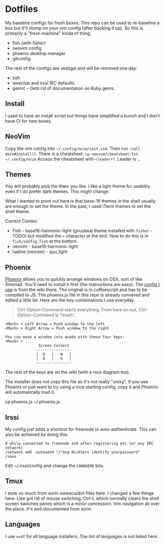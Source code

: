 # Dotfiles

My baseline configs for fresh boxes.  This repo can be used to
re-baseline a box but it'll stomp on your vim config (after backing it up).
So this is primarily a "fresh machine" kinda of thing.

  * fish (with fisher)
  * neovim config
  * phoenix desktop manager
  * gitconfig

The rest of the configs are vestigal and will be removed one day:
  * zsh
  * weechat and irssi IRC defaults.
  * gemrc - Gets rid of documentation on Ruby gems.


## Install

I used to have an install script but things have simplified a bunch and I don't have CI for new boxes.


## NeoVim

Copy the vim config into `~/.config/nvim/init.vim`.  Then run `:call dein#install()`.
There is a cheatsheet.
`cp neovim/cheatsheet.txt ~/.config/nvim`
Access the cheatsheet with `<leader>?`.  Leader is `,`.


## Themes

You will probably pick the them you like.  I like a light theme for usability even if I do prefer dark themes.
This might change.

What I wanted to point out here is that base-16 themes in the shell usually are enough to set the theme.  In the past, I used iTerm themes to set the shell theme.

Current Combo:
  * Fish - base16-harmonic-light (gnuykeaj theme installed with `fisher` - TODO) but modified the `>` character at the end.  How to do this is in `fish/config.fish` at the bottom.
  * neovim - base16-harmonic-light
  * lualine (neovim) - ayu_light


Phoenix
-----
[Phoenix](https://github.com/jasonm23/phoenix) allows you to quickly
arrange windows on OSX, sort of like Xmonad.  You'll need to install it
first (the instructions are easy).  The
[config I use](https://github.com/jasonm23/Phoenix-config/blob/master/.phoenix.litcoffee)
is from the wiki there.  The original is in coffeescript and has to be
compiled to JS.  The phoenix.js file in this repo is already convered
and edited a little bit.  Here are the key-combinations I use everyday.

> Ctrl-Option-Command starts everything.  From here on out, Ctrl-Option-Command is "mash".

    <Mash> + Left Arrow = Push window to the left
    <Mash> + Right Arrow = Push window to the right

    You can move a window into quads with these four keys:
    <Mash> + ...
                   Screen Corners
                  ----------------
                  |  Q   |   W   |
                  |  A   |   S   |
                  ----------------

The rest of the keys are on the wiki (with a nice diagram too).

The installer does not copy this file as it's not really "unixy".  If you use Phoenix or just want to try using a nice starting config, copy it and Phoenix will automatically load it.

  cp phoenix.js ~/.phoenix.js


Irssi
---
My config just adds a shortcut for freenode to auto-authenticate.
This can also be achieved by doing this:

```
# while connected to freenode and after registering etc (or any IRC network)
/network add -autosend "/^msg NickServ identify yourpassword"
/save
```

Edit ~/.irssi/config and change the `CHANGEME` bits.

## Tmux

I stole so much from  sorin-ionescu/dot-files here.  I changed a few things here.  Like got rid of mouse switching.  Ctrl-L which normally clears the shell screen switches panes which is a minor concession.  Vim navigation all over the place.  It's well documented from sorin.


## Languages

I use `asdf` for all language installers.  The list of languages is not listed here.
